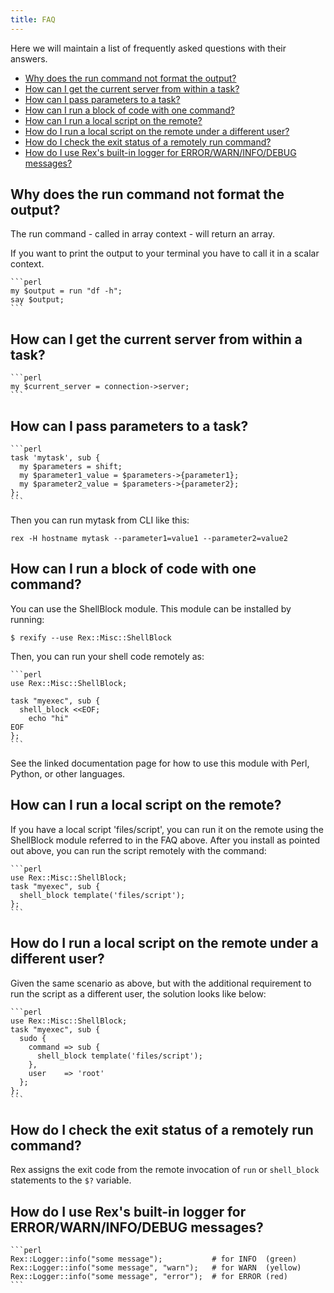 ```yaml
---
title: FAQ
---
```


Here we will maintain a list of frequently asked questions with their answers.

* [Why does the run command not format the output?](#whydoestheruncommandnotformattheoutput)
* [How can I get the current server from within a task?](#howcanigetthecurrentserverfromwithinatask)
* [How can I pass parameters to a task?](#howcanipassparameterstoatask)
* [How can I run a block of code with one command?](#howcanirunablockofcodewithonecommand)
* [How can I run a local script on the remote?](#howcanirunalocalscriptontheremote)
* [How do I run a local script on the remote under a different user?](#howdoirunalocalscriptontheremoteunderadifferentuser)
* [How do I check the exit status of a remotely run command?](#howdoichecktheexitstatusofaremotelyruncommand)
* [How do I use Rex's built-in logger for ERROR/WARN/INFO/DEBUG messages?](#howdoiuserexsbuilt-inloggerforerrorwarninfodebugmessages)

## Why does the run command not format the output?

The run command - called in array context - will return an array.

If you want to print the output to your terminal you have to call it in a scalar context.

    ```perl
    my $output = run "df -h";
    say $output;
    ```

## How can I get the current server from within a task?

    ```perl
    my $current_server = connection->server;
    ```

## How can I pass parameters to a task?

    ```perl
    task 'mytask', sub {
      my $parameters = shift;
      my $parameter1_value = $parameters->{parameter1};
      my $parameter2_value = $parameters->{parameter2};
    };
    ```

Then you can run mytask from CLI like this:

    rex -H hostname mytask --parameter1=value1 --parameter2=value2

## How can I run a block of code with one command?

You can use the ShellBlock module. This module can be installed by running:

    $ rexify --use Rex::Misc::ShellBlock

Then, you can run your shell code remotely as:

    ```perl
    use Rex::Misc::ShellBlock;

    task "myexec", sub {
      shell_block <<EOF;
        echo "hi"
    EOF
    };
    ```

See the linked documentation page for how to use this module with Perl, Python, or other languages.

## How can I run a local script on the remote?

If you have a local script 'files/script', you can run it on the remote using the ShellBlock module referred to in the FAQ above. After you install as pointed out above, you can run the script remotely with the command:

    ```perl
    use Rex::Misc::ShellBlock;
    task "myexec", sub {
      shell_block template('files/script');
    };
    ```

## How do I run a local script on the remote under a different user?

Given the same scenario as above, but with the additional requirement to run the script as a different user, the solution looks like below:

    ```perl
    use Rex::Misc::ShellBlock;
    task "myexec", sub {
      sudo {
        command => sub {
          shell_block template('files/script');
        },
        user    => 'root'
      };
    };
    ```

## How do I check the exit status of a remotely run command?

Rex assigns the exit code from the remote invocation of `run` or `shell_block` statements to the `$?` variable.

## How do I use Rex's built-in logger for ERROR/WARN/INFO/DEBUG messages?

    ```perl
    Rex::Logger::info("some message");           # for INFO  (green)
    Rex::Logger::info("some message", "warn");   # for WARN  (yellow)
    Rex::Logger::info("some message", "error");  # for ERROR (red)
    ```
